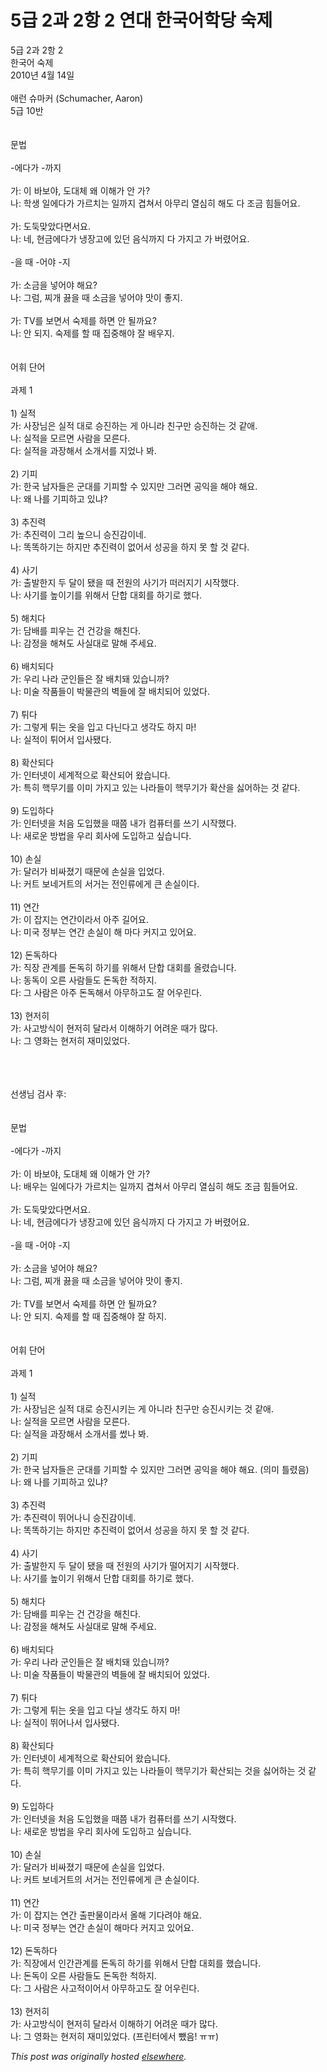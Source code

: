 # 5급 2과 2항 2 연대 한국어학당 숙제

<div>
<p>5급 2과 2항 2<br>한국어 숙제<br>2010년 4월 14일<br><br>애런 슈마커 (Schumacher, Aaron)<br>5급 10반<br><br><br>문법<br><br>-에다가 -까지<br><br>가: 이 바보야, 도대체 왜 이해가 안 가?<br>나: 학생 일에다가 가르치는 일까지 겹쳐서 아무리 열심히 해도 다 조금 힘들어요.<br><br>가: 도둑맞았다면서요.<br>나: 네, 현금에다가 냉장고에 있던 음식까지 다 가지고 가 버렸어요.<br><br>-을 때 -어야 -지<br><br>가: 소금을 넣어야 해요?<br>나: 그럼, 찌개 끓을 때 소금을 넣어야 맛이 좋지.<br><br>가: TV를 보면서 숙제를 하면 안 될까요?<br>나: 안 되지. 숙제를 할 때 집중해야 잘 배우지.<br><br><br>어휘 단어<br><br>과제 1<br><br>1) 실적<br>가: 사장님은 실적 대로 승진하는 게 아니라 친구만 승진하는 것 같애.<br>나: 실적을 모르면 사람을 모른다.<br>다: 실적을 과장해서 소개서를 지었나 봐.<br><br>2) 기피<br>가: 한국 남자들은 군대를 기피할 수 있지만 그러면 공익을 해야 해요.<br>나: 왜 나를 기피하고 있냐?<br><br>3) 추진력<br>가: 추진력이 그리 높으니 승진감이네.<br>나: 똑똑하기는 하지만 추진력이 없어서 성공을 하지 못 할 것 같다.<br><br>4) 사기<br>가: 출발한지 두 달이 됐을 때 전원의 사기가 떠러지기 시작했다.<br>나: 사기를 높이기를 위해서 단합 대회를 하기로 했다.<br><br>5) 해치다<br>가: 담배를 피우는 건 건강을 해친다.<br>나: 감정을 해쳐도 사실대로 말해 주세요.<br><br>6) 배치되다<br>가: 우리 나라 군인들은 잘 배치돼 있습니까?<br>나: 미술 작품들이 박물관의 벽들에 잘 배치되어 있었다.<br><br>7) 튀다<br>가: 그렇게 튀는 옷을 입고 다닌다고 생각도 하지 마!<br>나: 실적이 튀어서 입사됐다.<br><br>8) 확산되다<br>가: 인터넷이 세계적으로 확산되어 왔습니다.<br>가: 특히 핵무기를 이미 가지고 있는 나라들이 핵무기가 확산을 싫어하는 것 같다.<br><br>9) 도입하다<br>가: 인터넷을 처음 도입했을 때쯤 내가 컴퓨터를 쓰기 시작했다.<br>나: 새로운 방법을 우리 회사에 도입하고 싶습니다.<br><br>10) 손실<br>가: 달러가 비싸졌기 때문에 손실을 입었다.<br>나: 커트 보네거트의 서거는 전인류에게 큰 손실이다.<br><br>11) 연간<br>가: 이 잡지는 연간이라서 아주 길어요.<br>나: 미국 정부는 연간 손실이 해 마다 커지고 있어요.<br><br>12) 돈독하다<br>가: 직장 관계를 돈독히 하기를 위해서 단합 대회를 올렸습니다.<br>나: 동독이 오른 사람들도 돈독한 적하지.<br>다: 그 사람은 아주 돈독해서 아무하고도 잘 어우린다.<br><br>13) 현저히<br>가: 사고방식이 현저히 달라서 이해하기 어려운 때가 많다.<br>나: 그 영화는 현저히 재미있었다.</p>
<div><br></div>
<div><br></div>
<div><br></div>
<div>선생님 검사 후:</div>
<div><br></div>
<div><br></div>
<div>문법<br><br>-에다가 -까지<br><br>가: 이 바보야, 도대체 왜 이해가 안 가?<br>나: 배우는 일에다가 가르치는 일까지 겹쳐서 아무리 열심히 해도 조금 힘들어요.<br><br>가: 도둑맞았다면서요.<br>나: 네, 현금에다가 냉장고에 있던 음식까지 다 가지고 가 버렸어요.<br><br>-을 때 -어야 -지<br><br>가: 소금을 넣어야 해요?<br>나: 그럼, 찌개 끓을 때 소금을 넣어야 맛이 좋지.<br><br>가: TV를 보면서 숙제를 하면 안 될까요?<br>나: 안 되지. 숙제를 할 때 집중해야 잘 하지.<br><br><br>어휘 단어<br><br>과제 1<br><br>1) 실적<br>가: 사장님은 실적 대로 승진시키는 게 아니라 친구만 승진시키는 것 같애.<br>나: 실적을 모르면 사람을 모른다.<br>다: 실적을 과장해서 소개서를 썼나 봐.<br><br>2) 기피<br>가: 한국 남자들은 군대를 기피할 수 있지만 그러면 공익을 해야 해요. (의미 틀렸음)<br>나: 왜 나를 기피하고 있냐?<br><br>3) 추진력<br>가: 추진력이 뛰어나니 승진감이네.<br>나: 똑똑하기는 하지만 추진력이 없어서 성공을 하지 못 할 것 같다.<br><br>4) 사기<br>가: 출발한지 두 달이 됐을 때 전원의 사기가 떨어지기 시작했다.<br>나: 사기를 높이기 위해서 단합 대회를 하기로 했다.<br><br>5) 해치다<br>가: 담배를 피우는 건 건강을 해친다.<br>나: 감정을 해쳐도 사실대로 말해 주세요.<br><br>6) 배치되다<br>가: 우리 나라 군인들은 잘 배치돼 있습니까?<br>나: 미술 작품들이 박물관의 벽들에 잘 배치되어 있었다.<br><br>7) 튀다<br>가: 그렇게 튀는 옷을 입고 다닐 생각도 하지 마!<br>나: 실적이 뛰어나서 입사됐다.<br><br>8) 확산되다<br>가: 인터넷이 세계적으로 확산되어 왔습니다.<br>가: 특히 핵무기를 이미 가지고 있는 나라들이 핵무기가 확산되는 것을 싫어하는 것 같다.<br><br>9) 도입하다<br>가: 인터넷을 처음 도입했을 때쯤 내가 컴퓨터를 쓰기 시작했다.<br>나: 새로운 방법을 우리 회사에 도입하고 싶습니다.<br><br>10) 손실<br>가: 달러가 비싸졌기 때문에 손실을 입었다.<br>나: 커트 보네거트의 서거는 전인류에게 큰 손실이다.<br><br>11) 연간<br>가: 이 잡지는 연간 출판물이라서 올해 기다려야 해요.<br>나: 미국 정부는 연간 손실이 해마다 커지고 있어요.<br><br>12) 돈독하다<br>가: 직장에서 인간관계를 돈독히 하기를 위해서 단합 대회를 했습니다.<br>나: 돈독이 오른 사람들도 돈독한 척하지.<br>다: 그 사람은 사고적이어서 아무하고도 잘 어우린다.<br><br>13) 현저히<br>가: 사고방식이 현저히 달라서 이해하기 어려운 때가 많다.<br>나: 그 영화는 현저히 재미있었다. (프린터에서 뺐음! ㅠㅠ)</div>
</div>


*This post was originally hosted [elsewhere](http://planspace.blogspot.com/2010/04/5-2-2-2.html).*
